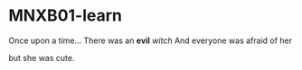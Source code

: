# MNXB01-learn

Once upon a time...
There was an **evil** _witch_
And everyone was afraid of her 

but she was cute.
